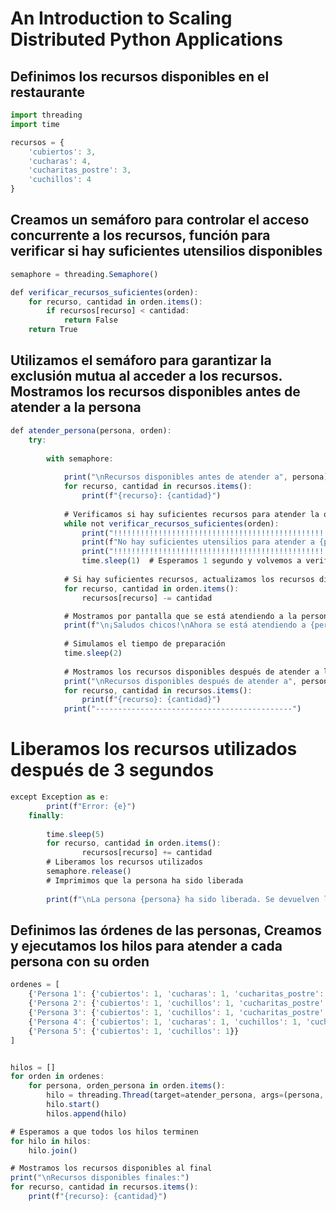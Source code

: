 # An Introduction to Scaling Distributed Python Applications

## Definimos los recursos disponibles en el restaurante
```javascript
import threading
import time

recursos = {
    'cubiertos': 3,
    'cucharas': 4,
    'cucharitas_postre': 3,
    'cuchillos': 4
}
```
## Creamos un semáforo para controlar el acceso concurrente a los recursos, función para verificar si hay suficientes utensilios disponibles

```javascript
semaphore = threading.Semaphore()

def verificar_recursos_suficientes(orden):
    for recurso, cantidad in orden.items():
        if recursos[recurso] < cantidad:
            return False
    return True
```
## Utilizamos el semáforo para garantizar la exclusión mutua al acceder a los recursos. Mostramos los recursos disponibles antes de atender a la persona
```javascript
def atender_persona(persona, orden):
    try:
        
        with semaphore:
            
            print("\nRecursos disponibles antes de atender a", persona)
            for recurso, cantidad in recursos.items():
                print(f"{recurso}: {cantidad}")
            
            # Verificamos si hay suficientes recursos para atender la orden
            while not verificar_recursos_suficientes(orden):
                print("!!!!!!!!!!!!!!!!!!!!!!!!!!!!!!!!!!!!!!!!!!!!!!!!!!!!!!!!!!!!!!!!!!!!!")
                print(f"No hay suficientes utensilios para atender a {persona}. Esperando...")
                print("!!!!!!!!!!!!!!!!!!!!!!!!!!!!!!!!!!!!!!!!!!!!!!!!!!!!!!!!!!!!!!!!!!!!!")
                time.sleep(1)  # Esperamos 1 segundo y volvemos a verificar
            
            # Si hay suficientes recursos, actualizamos los recursos disponibles
            for recurso, cantidad in orden.items():
                recursos[recurso] -= cantidad

            # Mostramos por pantalla que se está atendiendo a la persona con su orden y utensilios utilizados
            print(f"\n¡Saludos chicos!\nAhora se está atendiendo a {persona} con {', '.join([f'{cantidad} {recurso}' for recurso, cantidad in orden.items()])}")
            
            # Simulamos el tiempo de preparación
            time.sleep(2)
            
            # Mostramos los recursos disponibles después de atender a la persona
            print("\nRecursos disponibles después de atender a", persona)
            for recurso, cantidad in recursos.items():
                print(f"{recurso}: {cantidad}")
            print("--------------------------------------------")
```
# Liberamos los recursos utilizados después de 3 segundos

```javascript
except Exception as e:
        print(f"Error: {e}")
    finally:
        
        time.sleep(5)
        for recurso, cantidad in orden.items():
                recursos[recurso] += cantidad
        # Liberamos los recursos utilizados
        semaphore.release()
        # Imprimimos que la persona ha sido liberada
        
        print(f"\nLa persona {persona} ha sido liberada. Se devuelven los siguientes recursos: {', '.join([f'{cantidad} {recurso}' for recurso, cantidad in orden.items()])}")
```

## Definimos las órdenes de las personas, Creamos y ejecutamos los hilos para atender a cada persona con su orden
```javascript
ordenes = [
    {'Persona 1': {'cubiertos': 1, 'cucharas': 1, 'cucharitas_postre': 1}},
    {'Persona 2': {'cubiertos': 1, 'cuchillos': 1, 'cucharitas_postre': 1}},
    {'Persona 3': {'cubiertos': 1, 'cuchillos': 1, 'cucharitas_postre': 1}},
    {'Persona 4': {'cubiertos': 1, 'cucharas': 1, 'cuchillos': 1, 'cucharitas_postre': 1}},
    {'Persona 5': {'cubiertos': 1, 'cuchillos': 1}}
]


hilos = []
for orden in ordenes:
    for persona, orden_persona in orden.items():
        hilo = threading.Thread(target=atender_persona, args=(persona, orden_persona))
        hilo.start()
        hilos.append(hilo)

# Esperamos a que todos los hilos terminen
for hilo in hilos:
    hilo.join()

# Mostramos los recursos disponibles al final
print("\nRecursos disponibles finales:")
for recurso, cantidad in recursos.items():
    print(f"{recurso}: {cantidad}")
```
